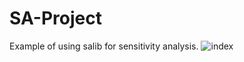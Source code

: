 # SA-Project
Example of using salib for sensitivity analysis.
![index](https://user-images.githubusercontent.com/74584503/203494824-eb60429e-0ba4-46b3-bf57-15b2548d4803.png)
